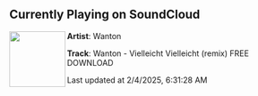 ## Currently Playing on SoundCloud

[<img align="left" width="100" src="https://i1.sndcdn.com/artworks-G5ZOWq79zvw7z6z8-YPYeeQ-t500x500.jpg">](https://soundcloud.com/wanton_music/wanton-vielleicht-vielleicht-remix-free-download-final)

**Artist**: Wanton 

**Track**: Wanton - Vielleicht Vielleicht (remix) FREE DOWNLOAD

Last updated at 2/4/2025, 6:31:28 AM
